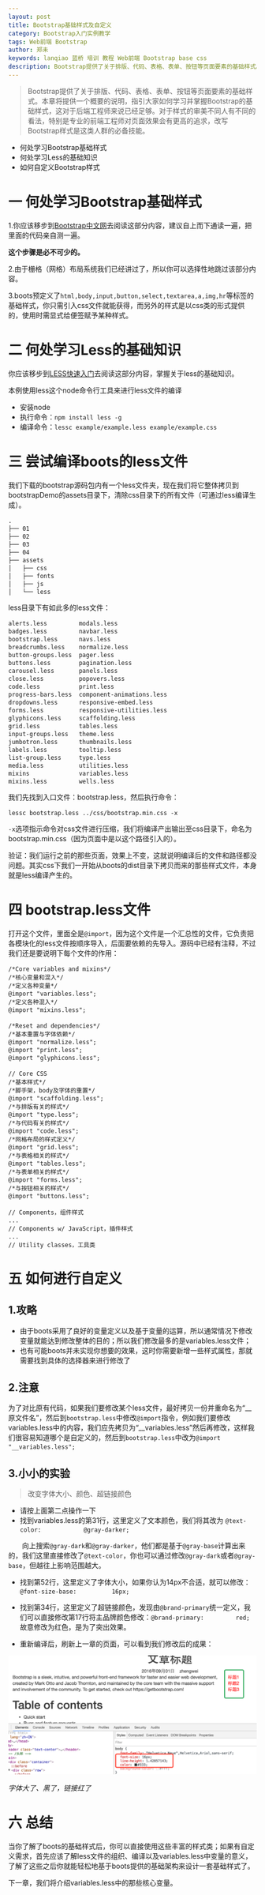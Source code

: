 ```yaml
---
layout: post
title: Bootstrap基础样式及自定义
category: Bootstrap入门实例教学
tags: Web前端 Bootstrap 
author: 郑未
keywords: lanqiao 蓝桥 培训 教程 Web前端 Bootstrap base css
description: Bootstrap提供了关于排版、代码、表格、表单、按钮等页面要素的基础样式。本章将提供一个概要的说明，指引大家如何学习并掌握Bootstrap的基础样式，这对于后端工程师来说已经足够。对于样式的审美不同人有不同的看法，特别是专业的前端工程师对页面效果会有更高的追求，改写Bootstrap样式是这类人群的必备技能。
---
```

>Bootstrap提供了关于排版、代码、表格、表单、按钮等页面要素的基础样式。本章将提供一个概要的说明，指引大家如何学习并掌握Bootstrap的基础样式，这对于后端工程师来说已经足够。对于样式的审美不同人有不同的看法，特别是专业的前端工程师对页面效果会有更高的追求，改写Bootstrap样式是这类人群的必备技能。

- 何处学习Bootstrap基础样式
- 何处学习Less的基础知识
- 如何自定义Bootstrap样式

# 一 何处学习Bootstrap基础样式

1.你应该移步到[Bootstrap中文网](http://v3.bootcss.com/css/)去阅读这部分内容，建议自上而下通读一遍，把里面的代码亲自测一遍。

**这个步骤是必不可少的。**

2.由于栅格（网格）布局系统我们已经讲过了，所以你可以选择性地跳过该部分内容。

3.boots预定义了`html,body,input,button,select,textarea,a,img,hr`等标签的基础样式，你只需引入css文件就能获得，而另外的样式是以css类的形式提供的，使用时需显式给便签赋予某种样式。

# 二 何处学习Less的基础知识

你应该移步到[LESS快速入门](/heter/css-whatislesscss)去阅读这部分内容，掌握关于less的基础知识。

本例使用less这个node命令行工具来进行less文件的编译

- 安装node
- 执行命令：`npm install less -g  `
- 编译命令：`lessc example/example.less example/example.css`

# 三 尝试编译boots的less文件

我们下载的bootstrap源码包内有一个less文件夹，现在我们将它整体拷贝到bootstrapDemo的assets目录下，清除css目录下的所有文件（可通过less编译生成）。

```shell
.
├── 01
├── 02
├── 03
├── 04
├── assets
│   ├── css
│   ├── fonts
│   ├── js
│   └── less
```

less目录下有如此多的less文件：

```
alerts.less         modals.less
badges.less         navbar.less
bootstrap.less      navs.less
breadcrumbs.less    normalize.less
button-groups.less  pager.less
buttons.less        pagination.less
carousel.less       panels.less
close.less          popovers.less
code.less           print.less
progress-bars.less  component-animations.less
dropdowns.less      responsive-embed.less
forms.less          responsive-utilities.less
glyphicons.less     scaffolding.less
grid.less           tables.less
input-groups.less   theme.less
jumbotron.less      thumbnails.less
labels.less         tooltip.less
list-group.less     type.less
media.less          utilities.less
mixins              variables.less
mixins.less         wells.less
```

我们先找到入口文件：bootstrap.less，然后执行命令：

    lessc bootstrap.less ../css/bootstrap.min.css -x

`-x`选项指示命令对css文件进行压缩，我们将编译产出输出至css目录下，命名为bootstrap.min.css（因为页面中是以这个路径引入的）。

验证：我们运行之前的那些页面，效果上不变，这就说明编译后的文件和路径都没问题。其实css下我们一开始从boots的dist目录下拷贝而来的那些样式文件，本身就是less编译产生的。

# 四 bootstrap.less文件

打开这个文件，里面全是`@import`，因为这个文件是一个汇总性的文件，它负责把各模块化的less文件按顺序导入，后面要依赖的先导入。源码中已经有注释，不过我们还是要说明下每个文件的作用：

    /*Core variables and mixins*/
    /*核心变量和混入*/
    /*定义各种变量*/
    @import "variables.less";  
    /*定义各种混入*/
    @import "mixins.less";

    /*Reset and dependencies*/
    /*基本重置与字体依赖*/
    @import "normalize.less";
    @import "print.less";
    @import "glyphicons.less";

    // Core CSS
    /*基本样式*/
    /*脚手架，body及字体的重置*/
    @import "scaffolding.less";
    /*与排版有关的样式*/
    @import "type.less";
    /*与代码有关的样式*/
    @import "code.less";
    /*网格布局的样式定义*/
    @import "grid.less";
    /*与表格相关的样式*/
    @import "tables.less";
    /*与表单相关的样式*/
    @import "forms.less";
    /*与按钮相关的样式*/
    @import "buttons.less";

    // Components，组件样式
    ...
    // Components w/ JavaScript，插件样式
    ...
    // Utility classes，工具类


# 五 如何进行自定义

## 1.攻略

- 由于boots采用了良好的变量定义以及基于变量的运算，所以通常情况下修改变量就能达到修改整体的目的；所以我们修改最多的是variables.less文件；
- 也有可能boots并未实现你想要的效果，这时你需要新增一些样式属性，那就需要找到具体的选择器来进行修改了

## 2.注意

为了对比原有代码，如果我们要修改某个less文件，最好拷贝一份并重命名为“__原文件名”，然后到`bootstrap.less`中修改`@import`指令，例如我们要修改variables.less中的内容，我们应先拷贝为“__variables.less”然后再修改，这样我们很容易知道哪个是自定义的，然后到`bootstrap.less`中改为`@import "__variables.less"; `

## 3.小小的实验

>改变字体大小、颜色、超链接颜色

* 请按上面第二点操作一下
* 找到variables.less的第31行，这里定义了文本颜色，我们将其改为
`@text-color:            @gray-darker;`

　　向上搜索`@gray-dark`和`@gray-darker`，他们都是基于`@gray-base`计算出来的，我们这里直接修改了`@text-color`，你也可以通过修改`@gray-dark`或者`@gray-base`，但越往上影响范围越大。

* 找到第52行，这里定义了字体大小，如果你认为14px不合适，就可以修改：
`@font-size-base:          16px;`
* 找到第34行，这里定义了超链接颜色，发现由`@brand-primary`统一定义，我们可以直接修改第17行将主品牌颜色修改：`@brand-primary:         red; `
　　故意修改为红色，是为了突出效果。

* 重新编译后，刷新上一章的页面，可以看到我们修改后的成果：

![Alt text](/public/img/boots/4.1.png)

*字体大了、黑了，链接红了*

# 六 总结

当你了解了boots的基础样式后，你可以直接使用这些丰富的样式类；如果有自定义需求，首先应该了解less文件的组织、编译以及variables.less中变量的意义，了解了这些之后你就能轻松地基于boots提供的基础架构来设计一套基础样式了。

下一章，我们将介绍variables.less中的那些核心变量。